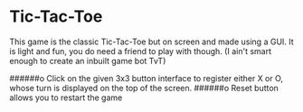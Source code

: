 # Tic-Tac-Toe
This game is the classic Tic-Tac-Toe but on screen and made using a GUI. It is light and fun, you do need a friend to play with though. (I ain't smart enough to create an inbuilt game bot TvT)

######o Click on the given 3x3 button interface to register either X or O, whose turn is displayed on the top of the screen.
######o Reset button allows you to restart the game
